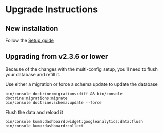 Upgrade Instructions
====================

## New installation

Follow the [Setup guide](Resources/doc/DashboardAnalyticsWidgetSetup.md)


## Upgrading from v2.3.6 or lower

Because of the changes with the multi-config setup, you'll need to flush your database and refill it.

Use either a migration or force a schema update to update the database

    bin/console doctrine:migrations:diff && bin/console doctrine:migrations:migrate
    bin/console doctrine:schema:update --force

Flush the data and reload it

    bin/console kuma:dashboard:widget:googleanalytics:data:flush
    bin/console kuma:dashboard:collect
